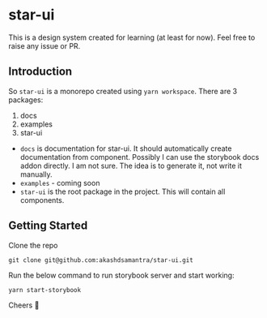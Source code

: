 # star-ui

This is a design system created for learning (at least for now). Feel free to raise any issue or PR.

## Introduction

So `star-ui` is a monorepo created using `yarn workspace`. There are 3 packages:

1. docs
1. examples
1. star-ui

- `docs` is documentation for star-ui. It should automatically create documentation from component. Possibly I can use the storybook docs addon directly. I am not sure. The idea is to generate it, not write it manually.
- `examples` - coming soon
- `star-ui` is the root package in the project. This will contain all components.

## Getting Started

Clone the repo

```
git clone git@github.com:akashdsamantra/star-ui.git
```

Run the below command to run storybook server and start working:

```
yarn start-storybook
```

Cheers 🍻

